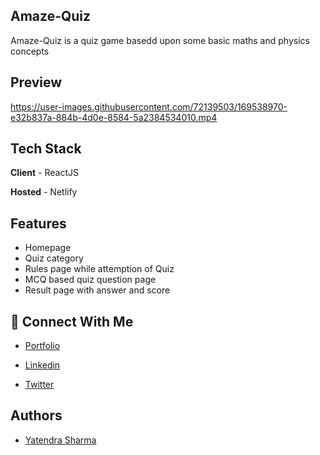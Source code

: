## Amaze-Quiz
Amaze-Quiz is a quiz game basedd upon some basic maths and physics concepts

## Preview
https://user-images.githubusercontent.com/72139503/169538970-e32b837a-884b-4d0e-8584-5a2384534010.mp4
## Tech Stack

**Client** - ReactJS

**Hosted** - Netlify



## Features

- Homepage
- Quiz category
- Rules page while attemption of Quiz
- MCQ based quiz question page
- Result page with answer and score
## 🔗 Connect With Me

- [Portfolio](https://yatendrasharma.netlify.app/)

- [Linkedin](https://www.linkedin.com/in/yatendra-sharma-5177091aa/)

- [Twitter](https://twitter.com/yaten_sharma)


## Authors

- [Yatendra Sharma](https://github.com/sharmayatendra)

